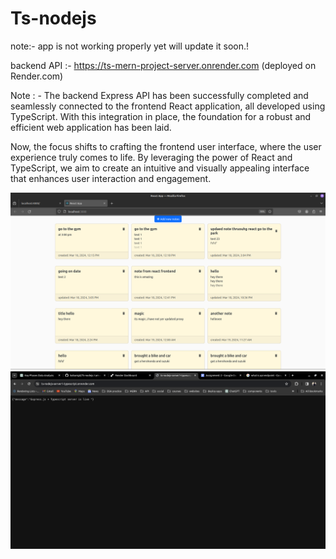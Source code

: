 # Ts-nodejs


note:- app is not working properly yet will update it soon.!

backend API :- https://ts-mern-project-server.onrender.com (deployed on Render.com)

Note : - The backend Express API has been successfully completed and seamlessly connected to the frontend React application, all developed using TypeScript. With this integration in place, the foundation for a robust and efficient web application has been laid.

Now, the focus shifts to crafting the frontend user interface, where the user experience truly comes to life. By leveraging the power of React and TypeScript, we aim to create an intuitive and visually appealing interface that enhances user interaction and engagement.

![ss1](ss/note1.png)
![ss1](ss/ts-node1.png)

<!-- ![ss2](ss/mern2.png) -->


